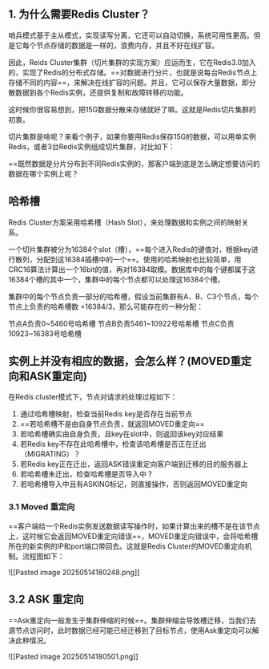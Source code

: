 ## 1. 为什么需要Redis Cluster？

哨兵模式基于主从模式，实现读写分离，它还可以自动切换，系统可用性更高。但是它每个节点存储的数据是一样的，浪费内存，并且不好在线扩容。

因此，Reids Cluster集群（切片集群的实现方案）应运而生，它在Redis3.0加入的，实现了Redis的分布式存储。==对数据进行分片，也就是说每台Redis节点上存储不同的内容==，来解决在线扩容的问题。并且，它可以保存大量数据，即分散数据到各个Redis实例，还提供复制和故障转移的功能。

这时候你很容易想到，把15G数据分散来存储就好了嘛。这就是Redis切片集群的初衷。

切片集群是啥呢？来看个例子，如果你要用Redis保存15G的数据，可以用单实例Redis，或者3台Redis实例组成切片集群，对比如下：

==既然数据是分片分布到不同Redis实例的，那客户端到底是怎么确定想要访问的数据在哪个实例上呢？

## 哈希槽

Redis Cluster方案采用哈希槽（Hash Slot），来处理数据和实例之间的映射关系。

一个切片集群被分为16384个slot（槽），==每个进入Redis的键值对，根据key进行散列，分配到这16384插槽中的一个==。使用的哈希映射也比较简单，用CRC16算法计算出一个16bit的值，再对16384取模。数据库中的每个键都属于这16384个槽的其中一个，集群中的每个节点都可以处理这16384个槽。

集群中的每个节点负责一部分的哈希槽，假设当前集群有A、B、C3个节点，每个节点上负责的哈希槽数 =16384/3，那么可能存在的一种分配：

节点A负责0~5460号哈希槽
节点B负责5461~10922号哈希槽
节点C负责10923~16383号哈希槽

## 实例上并没有相应的数据，会怎么样？(MOVED重定向和ASK重定向)

在Redis cluster模式下，节点对请求的处理过程如下：

1. 通过哈希槽映射，检查当前Redis key是否存在当前节点
2. ==若哈希槽不是由自身节点负责，就返回MOVED重定向==
3. 若哈希槽确实由自身负责，且key在slot中，则返回该key对应结果
4. 若Redis key不存在此哈希槽中，检查该哈希槽是否正在迁出（MIGRATING）？
5. 若Redis key正在迁出，返回ASK错误重定向客户端到迁移的目的服务器上
6. 若哈希槽未迁出，检查哈希槽是否导入中？
7. 若哈希槽导入中且有ASKING标记，则直接操作，否则返回MOVED重定向

### 3.1 Moved 重定向

==客户端给一个Redis实例发送数据读写操作时，如果计算出来的槽不是在该节点上，这时候它会返回MOVED重定向错误==，MOVED重定向错误中，会将哈希槽所在的新实例的IP和port端口带回去。这就是Redis Cluster的MOVED重定向机制。流程图如下：

![[Pasted image 20250514180248.png]]

## 3.2 ASK 重定向

==Ask重定向一般发生于集群伸缩的时候==。集群伸缩会导致槽迁移，当我们去源节点访问时，此时数据已经可能已经迁移到了目标节点，使用Ask重定向可以解决此种情况。

![[Pasted image 20250514180501.png]]